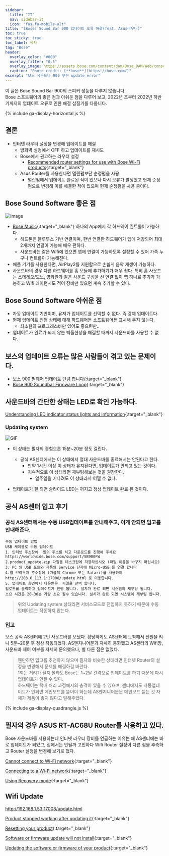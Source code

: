 ```yaml
---
sidebar:
  title: "IT"
  nav: sidebar-it
  icon: "fas fa-mobile-alt"
title: "[Bose] Sound Bar 900 업데이트 오류 해결(feat. Asus라우터)"
toc: true
toc_sticky: true
toc_label: 목차
tag: "Bose"
header:
  overlay_color: "#000"
  overlay_filter: "0.5"
  overlay_image: https://assets.bose.com/content/dam/Bose_DAM/Web/consumer_electronics/global/products/speakers/bose_smart_soundbar_900/images/CTP-26403_Angus_PDP_Gallery_2_16_9.jpg/jcr:content/renditions/cq5dam.web.1920.1920.jpeg
  caption: "Photo credit: [**bose**](https://bose.com/)"
excerpt: "보스 사운드바 900 무한 update error"
---
```

이 글은 Bose Sound Bar 900의 스피커 성능을 다루지 않습니다.  
Bose 소프트웨어의 좋은 점과 아쉬운 점을 다루어 보고, 2022년 초부터 2022년 하반기까지의 업데이트 오류로 인한 해결 삽질기를 다룹니다.  

{% include ga-display-horizontal.js %}

## 결론
* 인터넷 라우터 설정을 변경해 업데이트를 해결
  * 방화벽 설정에서 OFF 하고 업데이트를 재시도
  * Bose에서 권고하는 라우터 설정
    * [<i class="fas fa-link"></i> Recommended router settings for use with Bose Wi-Fi products](https://www.bose.com/en_us/support/articles/HC1380/productCodes/soundtouch_120/article.html){:target="_blank"}
  * Asus Router를 사용한다면 멀린펌보단 순정펌을 사용
    * 멀린펌에서 업데이트 완료된 적이 있으나 다시 오류가 발생했고 현재 순정펌으로 변경해 이를 해결한 적이 있으며 현재 순정펌을 사용 중이다.

## Bose Sound Software 좋은 점
![Image](https://is4-ssl.mzstatic.com/image/thumb/Purple122/v4/c4/ad/be/c4adbe9e-294e-ca27-1a71-9d9f30c82239/ProdRelease-0-1x_U007emarketing-0-7-0-0-85-220.png/460x0w.webp)

* [<i class="fas fa-link"></i> Bose Music](https://www.bose.com/en_us/apps/bose_music.html){:target="_blank"} 하나의 App에서 각 하드웨어 컨트롤이 가능하다.
  * 헤드폰은 블루투스 기반 연결이며, 한번 연결한 하드웨어가 앱에 저장되어 최대 2개까지 연결이 가능해 매우 편하다.
  * 사운드바는 같은 Wifi에 있으면 앱에 연결이 가능하도록 설정할 수 있어 가족 누구나 컨트롤이 가능해진다.
* 애플 기기를 사용한다면, AirPlay2를 지원함으로 손쉽게 음악 재생이 가능하다.
* 사운드바의 경우 다른 하드웨어를 홈 모듈에 추가하기가 매우 쉽다. 특히 홈 사운드는 스테레오/모노, 영화관과 같은 사운드 구성을 선 연결 없이 앱 하나로 추가가 가능하고 Wifi 레이턴시도 적어 장비만 있으면 계속 추가할 수 있다.

## Bose Sound Software 아쉬운 점
* 자동 업데이트 기반이며, 유저가 업데이트를 선택할 수 없다. 즉 강제 업데이트다.
* 현재 업데이트 진행 상태에 대해 하드웨어든 소프트웨어든 표시해 주지 않는다.
  * 최소한의 프로그래스바만 있어도 좋으련만..
* 업데이트가 완료가 되지 않는 벽돌현상을 해결할 때까지 사운드바를 사용할 수 없다.
  
## 보스의 업데이트 오류는 많은 사람들이 겪고 있는 문제이다.
* [<i class="fas fa-link"></i> 보스 900 펌웨어 업데이트 단념 합니다](https://dprime.kr/g2/bbs/board.php?bo_table=soundbar&wr_id=41238){:target="_blank"}
* [<i class="fas fa-link"></i> Bose 900 Soundbar Firmware Loop](https://www.reddit.com/r/bose/comments/y4mqi9/bose_900_soundbar_firmware_loop/){:target="_blank"}

## 사운드바의 간단한 상태는 LED로 확인 가능하다.
[<i class="fas fa-link"></i> Understanding LED indicator status lights and information](https://www.bose.com/en_us/support/articles/HC2472/productCodes/bose_soundbar_500_system_pkg/article.html){:target="_blank"}

### Updating system
![GIF](https://bose-ce-as.custhelp.com/fas/resources/bose_ce/hierarchal/$TENANTID$/$TENANTID$_LIBRARY/TENANT/HELP_CONTENT/home_speaker_500_light_bar_slide_left_to_right_white_452x12.gif)  
* 이 상태는 필자의 경험으론 15분~20분 정도 걸린다. 
  * 공식 AS센터에서는 이 상태에서 절대 사운드바를 종료해서는 안된다고 한다.
    * 만약 1시간 이상 이 상태가 유지된다면, 업데이트가 안되고 있는 것이다.
    * 지속적으로 이 상태라면 재부팅해보는 것을 권장한다. 
      * 일주일을 기다려도 이 상태라서 어쩔 수 없다.
  
* 업데이트가 잘 되면 슬라이드 LED는 꺼지고 정상 업데이트 완료 된 것이다. 



## 공식 AS센터 입고 후기
### 공식 AS센터에서는 수동 USB업데이트를 안내해주고, 이게 안되면 입고를 안내해준다.
  
```  
수동 업데이트 방법
USB 케이블로 수동 업데이트
1. 인터넷 주소창에  밑의 주소를 치고 다운로드를 진행해 주세요
https://worldwide.bose.com/support/SB900FW
2.product_update.zip 파일을 데스크탑에 저장하십시오 (파일 이름을 바꾸지 마십시오)
3. PC 의 USB 포트와 제품의 Service 단자에 Micro-USB 를 연결 합니다 
4.웹 브라우저 주소창에 (가급적 Chrome 또는 Safari)를 사용하여 http://203.0.113.1:17008/update.html 로 이동합니다.
5. 업데이트 화면에서 다운받은  파일을 선택 합니다.
업로드를 클릭하고 업데이트가 진행 됩니다. 설치가 완료 되면 시스템이 재부팅 됩니다.
소요 시간은 20~30분 가량 소요 될수 있습니다. 설치가 완료 되면 시스템이 재부팅 됩니다.
```
> 위의 Updating system 상태라면 서비스모드로 진입하지 못하기 때문에 수동 업데이트는 작동하지 않는다.

### 입고
보스 공식 AS센터에 2번 사운드바를 보냈다.
황당하게도 AS센터에 도착해서 전원을 켜니 5분~20분 후 정상 작동되었다. AS엔지니어분과 자세히 통화했고 AS센터의 Wifi망, 사운드바 제어 여부를 자세히 문의했으나, 별 다른 점은 없었다.  

> 웬만하면 입고를 추천하지 않으며 필자와 비슷한 상태라면 인터넷 Router의 설정을 변경해서 문제를 해결하길 바란다.<br/>1회는 처리가 될지 몰라도 Bose는 1~2달 간격으로 업데이트를 하기 때문에 다시 업데이트가 안될 수 있다.<br/>하드웨어는 택배 처리 과정에서의 충격이 있을 수 있으며, 센터에서도 자동업데이트가 안되면 메인보드를 뜯어야 하는데 AS엔지니어분은 메인보드 뜯는 것 자체가 제품이 좋지 않다고 말해주었다.

{% include ga-display-quadrangle.js %}

## 필자의 경우 ASUS RT-AC68U Router를 사용하고 있다.
Bose 사운드바를 사용하는데 인터넷 라우터 장비를 언급하는 이유는 왜 AS센터에는 바로 업데이트가 되었고, 집에서는 안될까 고민하다 Wifi Router 설정이 다른 점을 추측하고 Router 설정을 변경해 보기로 했다.

[<i class="fas fa-link"></i> Cannot connect to Wi-Fi network](https://www.bose.com/en_us/support/articles/HC947/productCodes/soundlink_air/article.html){:target="_blank"}

[<i class="fas fa-link"></i> Connecting to a Wi-Fi network](https://www.bose.com/en_us/support/articles/HC2569/productCodes/bose_home_speaker_500/article.html){:target="_blank"}

[<i class="fas fa-link"></i> Using Recovery mode](https://www.bose.com/en_us/support/articles/HC2620/productCodes/bose_home_speaker_500/article.html){:target="_blank"}

## Wifi Update
http://192.168.1.53:17008/update.html


[<i class="fas fa-link"></i> Product stopped working after updating it](https://www.boselatam.com/en_ar/support/articles/HC1075/productCodes/bose_smart_soundbar_900/article.html){:target="_blank"}

[<i class="fas fa-link"></i> Resetting your product](https://www.bose.com/en_us/support/articles/HC2563/productCodes/bose_smart_soundbar_900/article.html){:target="_blank"}

[<i class="fas fa-link"></i> Software or firmware update will not install](https://www.bose.com/en_us/support/articles/HC2555/productCodes/bose_smart_soundbar_900/article.html){:target="_blank"}

[<i class="fas fa-link"></i> Updating the software or firmware of your product](https://www.bose.com/en_us/support/articles/HC2474/productCodes/bose_smart_soundbar_900/article.html){:target="_blank"}
